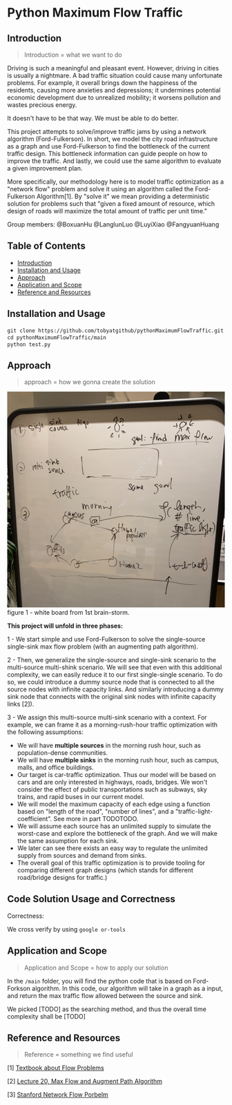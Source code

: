# Python Maximum Flow Traffic

## Introduction

> Introduction = what we want to do

Driving is such a meaningful and pleasant event. However, driving in cities is usually a nightmare. A bad traffic situation could cause many unfortunate problems. For example, it overall brings down the happiness of the residents, causing more anxieties and depressions; it undermines potential economic development due to unrealized mobility; it worsens pollution and wastes precious energy.

It doesn't have to be that way. We must be able to do better.

This project attempts to solve/improve traffic jams by using a network algorithm (Ford-Fulkerson). In short, we model the city road infrastructure as a graph and use Ford-Fulkerson to find the bottleneck of the current traffic design. This bottleneck information can guide people on how to improve the traffic. And lastly, we could use the same algorithm to evaluate a given improvement plan.

More specifically, our methodology here is to model traffic optimization as a "network flow" problem and solve it using an algorithm called the Ford-Fulkerson Algorithm[1]. By "solve it" we mean providing a deterministic solution for problems such that "given a fixed amount of resource, which design of roads will maximize the total amount of traffic per unit time."

Group members:
@BoxuanHu
@LanglunLuo
@LuyiXiao
@FangyuanHuang

## Table of Contents

- [Introduction](#introduction)
- [Installation and Usage](#install-and-use)
- [Approach](#approach)
- [Application and Scope](#Application-and-scope)
- [Reference and Resources](#reference-and-resources)

## Installation and Usage

```
git clone https://github.com/tobyatgithub/pythonMaximumFlowTraffic.git
cd pythonMaximumFlowTraffic/main
python test.py
```

## Approach

> approach = how we gonna create the solution

![add image](https://github.com/tobyatgithub/pythonMaximumFlowTraffic/blob/main/img/whiteBoard11272021.jpg?raw=true)
figure 1 - white board from 1st brain-storm.

**This project will unfold in three phases:**

1 - We start simple and use Ford-Fulkerson to solve the single-source single-sink max flow problem (with an augmenting path algorithm).

2 - Then, we generalize the single-source and single-sink scenario to the multi-source multi-shink scenario. We will see that even with this additional complexity, we can easily reduce it to our first single-single scenario. To do so, we could introduce a dummy source node that is connected to all the source nodes with infinite capacity links. And similarly introducing a dummy sink node that connects with the original sink nodes with infinite capacity links [2]).

3 - We assign this multi-source multi-sink scenario with a context. For example, we can frame it as a morning-rush-hour traffic optimization with the following assumptions:

- We will have **multiple sources** in the morning rush hour, such as population-dense communities.
- We will have **multiple sinks** in the morning rush hour, such as campus, malls, and office buildings.
- Our target is car-traffic optimization. Thus our model will be based on cars and are only interested in highways, roads, bridges. We won't consider the effect of public transportations such as subways, sky trains, and rapid buses in our current model.
- We will model the maximum capacity of each edge using a function based on "length of the road", "number of lines", and a "traffic-light-coefficient". See more in part TODOTODO.
- We will assume each source has an unlimited supply to simulate the worst-case and explore the bottleneck of the graph. And we will make the same assumption for each sink.
- We later can see there exists an easy way to regulate the unlimited supply from sources and demand from sinks.
- The overall goal of this traffic optimization is to provide tooling for comparing different graph designs (which stands for different road/bridge designs for traffic.)

## Code Solution Usage and Correctness

Correctness:

We cross verify by using `google or-tools`

## Application and Scope

> Application and Scope = how to apply our solution

In the `/main` folder, you will find the python code that is based on Ford-Forkson algorithm. In this code, our algorithm will take in a graph as a input, and return the max traffic flow allowed between the source and sink.

We picked [TODO] as the searching method, and thus the overall time complexity shall be [TODO]

## Reference and Resources

> Reference = something we find useful

[1] [Textbook about Flow Problems](https://www-sop.inria.fr/members/Frederic.Havet/Cours/flow.pdf)

[2] [Lecture 20, Max Flow and Augment Path Algorithm](http://www.ifp.illinois.edu/~angelia/ge330fall09_maxflowl20.pdf)

[3] [Stanford Network Flow Porbelm](https://web.stanford.edu/class/cs97si/08-network-flow-problems.pdf)
